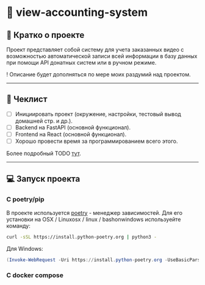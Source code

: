 # 📁 view-accounting-system

## 📖 Кратко о проекте

Проект представляет собой систему для учета заказанных видео с возможностью автоматической
записи всей информации в базу данных при помощи API донатных систем или в ручном режиме.

! Описание будет дополняться по мере моих раздумий над проектом.

---

## 🧾 Чеклист

- [ ] Инициировать проект (окружение, настройки, тестовый вывод домашней стр. и др.).
- [ ] Backend на FastAPI (основной функционал).
- [ ] Frontend на React (основной функционал).
- [ ] Хорошо провести время за программированием всего этого.

Более подробный TODO [тут](./project.todo).

---

## 💻 Запуск проекта

### С poetry/pip

В проекте используется [poetry](https://github.com/python-poetry/poetry) -
менеджер зависимостей. Для его установки на OSX / Linuxosx / linux /
bashonwindows используейте команду:

```bash
curl -sSL https://install.python-poetry.org | python3 -
```

Для Windows:

```PowerShell
(Invoke-WebRequest -Uri https://install.python-poetry.org -UseBasicParsing).Content | py -
```

### С docker compose
